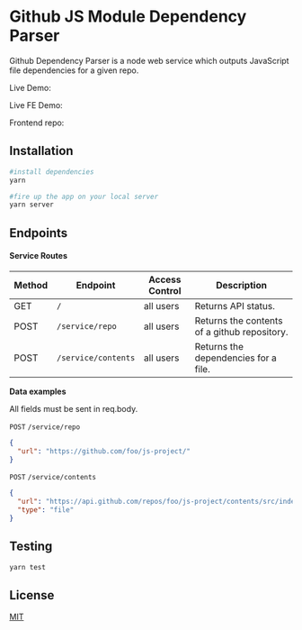 # Github JS Module Dependency Parser

Github Dependency Parser is a node web service which outputs JavaScript file dependencies for a given repo.

Live Demo:

Live FE Demo:

Frontend repo:

## Installation

```bash
#install dependencies
yarn

#fire up the app on your local server
yarn server
```

## Endpoints

#### Service Routes

| Method | Endpoint            | Access Control | Description                                  |
| ------ | ------------------- | -------------- | -------------------------------------------- |
| GET    | `/`                 | all users      | Returns API status.                          |
| POST   | `/service/repo`     | all users      | Returns the contents of a github repository. |
| POST   | `/service/contents` | all users      | Returns the dependencies for a file.         |

**Data examples**

All fields must be sent in req.body.

`POST` `/service/repo`

```json
{
  "url": "https://github.com/foo/js-project/"
}
```

`POST` `/service/contents`

```json
{
  "url": "https://api.github.com/repos/foo/js-project/contents/src/index.js",
  "type": "file"
}
```

## Testing

```bash
yarn test
```

## License

[MIT](https://choosealicense.com/licenses/mit/)
